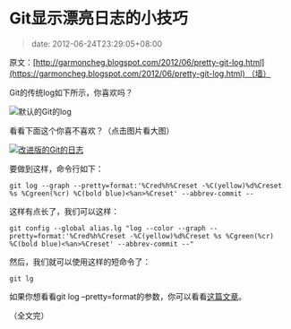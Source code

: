 # Git显示漂亮日志的小技巧
>date: 2012-06-24T23:29:05+08:00


原文：[http://garmoncheg.blogspot.com/2012/06/pretty-git-log.html](https://garmoncheg.blogspot.com/2012/06/pretty-git-log.html) （墙）


Git的传统log如下所示，你喜欢吗？


![](https://coolshell.cn/wp-content/uploads/2012/06/git.log_.01.png "默认的Git的log")


看看下面这个你喜不喜欢？（点击图片看大图）



[![](https://coolshell.cn/wp-content/uploads/2012/06/git.log_.02.png "改进版的Git的日志")](https://coolshell.cn/wp-content/uploads/2012/06/git.log_.02.png)


要做到这样，命令行如下：


`git log --graph --pretty=format:'%Cred%h%Creset -%C(yellow)%d%Creset %s %Cgreen(%cr) %C(bold blue)<%an>%Creset' --abbrev-commit --`


这样有点长了，我们可以这样：


`git config --global alias.lg "log --color --graph --pretty=format:'%Cred%h%Creset -%C(yellow)%d%Creset %s %Cgreen(%cr) %C(bold blue)<%an>%Creset' --abbrev-commit --"`


然后，我们就可以使用这样的短命令了：


`git lg`


如果你想看看git log –pretty=format的参数，你可以看看[这篇文章](http://git-scm.com/book/zh/Git-%E5%9F%BA%E7%A1%80-%E6%9F%A5%E7%9C%8B%E6%8F%90%E4%BA%A4%E5%8E%86%E5%8F%B2)。


（全文完）


